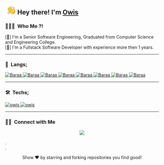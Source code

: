 <img alt="Night Coding" src="https://github.com/AVS1508/AVS1508/blob/master/assets/Hand%20Wave.gif?raw=true" width='40' align="left"/><h2>Hey there! I'm [Owis](https://github.com/owisqari)</h2>

### 👨🏻‍💻 &nbsp;Who Me ?!

[📌] I'm a Senior Software Engineering, Graduated from Computer Science and Engineering College. \
[💠] I'm a Fullstack Software Developer with experience more then 1 years. 

 ---

### 📝 &nbsp;Langs;

<p float="left">
   
   <a href="https://en.wikipedia.org/wiki/HTML">
<img alt="Baraa" src="https://devstickers.com/assets/img/pro/iqm9.png" width="40">
     </a>
   <a href="https://en.wikipedia.org/wiki/CCS3">
<img alt="Baraa" src="https://devstickers.com/assets/img/pro/8pnd.png" width="40">
     </a>
   <a href="https://en.wikipedia.org/wiki/JavaScript">
<img alt="Baraa" src="https://devstickers.com/assets/img/pro/i4eg.png" width="40">
     </a>
  <a href="https://getbootstrap.com/">
<img alt="Baraa" src="https://devstickers.com/assets/img/pro/9g0m.png" width="40">
    </a>
  <a href="https://git-scm.com/">
<img alt="Baraa" src="https://devstickers.com/assets/img/pro/apiv.png" width="40">
  </a>
  <a href="https://nodejs.org/en/">
<img alt="Baraa" src="https://devstickers.com/assets/img/cat/nodejs.png" width="40">
  </a>
  <a href="https://www.mongodb.com/">
<img alt="Baraa" src="https://devstickers.com/assets/img/pro/y3fb.png" width="40">
  </a>
  <a href="https://www.java.com/">
<img alt="Baraa" src="https://devstickers.com/assets/img/pro/7kaq.png" width="40">
     </a>
</p>

 ---
 
### 🛠️ &nbsp;Techs;

<p float="left">
    <a href="https://code.visualstudio.com/">
<img alt="owis" src="https://devstickers.com/assets/img/pro/saxu.png" width="40">
    </a>
      <a href="https://github.com/">
<img alt="owis" src="https://play-lh.googleusercontent.com/PCpXdqvUWfCW1mXhH1Y_98yBpgsWxuTSTofy3NGMo9yBTATDyzVkqU580bfSln50bFU" width="40">
    </a>
</p>

 ---
 
### 🤝🏻 &nbsp;Connect with Me

<p align="center">
<a href="https://www.linkedin.com/in/owis-bukhari-6a6b44184/"><img src="https://hgphysics.files.wordpress.com/2013/09/contact.gif" width="300" /></a>
</p>

.\
.



<p align="center">
    Show ❤️ by starring and forking repositories you find good!
  </p>
</p>
